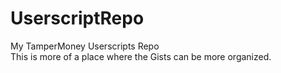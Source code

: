 # UserscriptRepo
My TamperMoney Userscripts Repo <br/>
This is more of a place where the Gists can be more organized.
